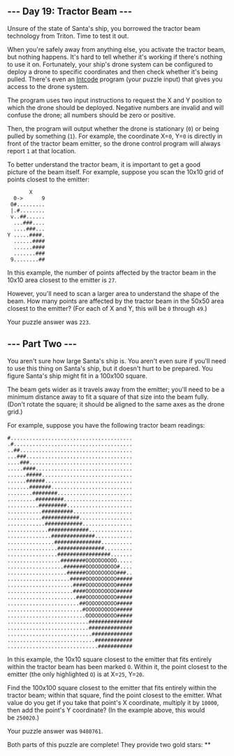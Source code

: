 --- Day 19: Tractor Beam ---
----------------------------

Unsure of the state of Santa's ship, you borrowed the tractor beam technology from Triton. Time to test it out.

When you're safely away from anything else, you activate the tractor beam, but nothing happens. It's hard to tell whether it's working if there's nothing to use it on. Fortunately, your ship's drone system can be configured to deploy a drone to specific coordinates and then check whether it's being pulled. There's even an [Intcode](https://adventofcode.com/2019/day/9) program (your puzzle input) that gives you access to the drone system.

The program uses two input instructions to request the X and Y position to which the drone should be deployed. Negative numbers are invalid and will confuse the drone; all numbers should be zero or positive.

Then, the program will output whether the drone is stationary (`0`) or being pulled by something (`1`). For example, the coordinate X=`0`, Y=`0` is directly in front of the tractor beam emitter, so the drone control program will always report `1` at that location.

To better understand the tractor beam, it is important to get a good picture of the beam itself. For example, suppose you scan the 10x10 grid of points closest to the emitter:

```
       X
  0->      9
 0#.........
 |.#........
 v..##......
  ...###....
  ....###...
Y .....####.
  ......####
  ......####
  .......###
 9........##

```

In this example, the number of points affected by the tractor beam in the 10x10 area closest to the emitter is `27`.

However, you'll need to scan a larger area to understand the shape of the beam. How many points are affected by the tractor beam in the 50x50 area closest to the emitter? (For each of X and Y, this will be `0` through `49`.)

Your puzzle answer was `223`.

--- Part Two ---
----------------

You aren't sure how large Santa's ship is. You aren't even sure if you'll need to use this thing on Santa's ship, but it doesn't hurt to be prepared. You figure Santa's ship might fit in a 100x100 square.

The beam gets wider as it travels away from the emitter; you'll need to be a minimum distance away to fit a square of that size into the beam fully. (Don't rotate the square; it should be aligned to the same axes as the drone grid.)

For example, suppose you have the following tractor beam readings:

```
#.......................................
.#......................................
..##....................................
...###..................................
....###.................................
.....####...............................
......#####.............................
......######............................
.......#######..........................
........########........................
.........#########......................
..........#########.....................
...........##########...................
...........############.................
............############................
.............#############..............
..............##############............
...............###############..........
................###############.........
................#################.......
.................########OOOOOOOOOO.....
..................#######OOOOOOOOOO#....
...................######OOOOOOOOOO###..
....................#####OOOOOOOOOO#####
.....................####OOOOOOOOOO#####
.....................####OOOOOOOOOO#####
......................###OOOOOOOOOO#####
.......................##OOOOOOOOOO#####
........................#OOOOOOOOOO#####
.........................OOOOOOOOOO#####
..........................##############
..........................##############
...........................#############
............................############
.............................###########

```

In this example, the 10x10 square closest to the emitter that fits entirely within the tractor beam has been marked `O`. Within it, the point closest to the emitter (the only highlighted `O`) is at X=`25`, Y=`20`.

Find the 100x100 square closest to the emitter that fits entirely within the tractor beam; within that square, find the point closest to the emitter. What value do you get if you take that point's X coordinate, multiply it by `10000`, then add the point's Y coordinate? (In the example above, this would be `250020`.)

Your puzzle answer was `9480761`.

Both parts of this puzzle are complete! They provide two gold stars: **